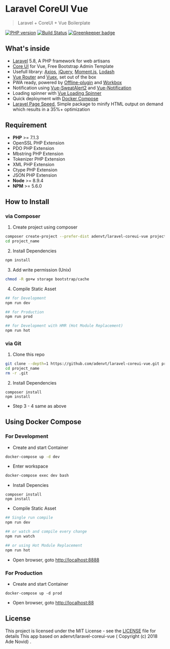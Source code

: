# Laravel CoreUI Vue

> Laravel + CoreUI + Vue Boilerplate

[![PHP version](https://badge.fury.io/ph/adenvt%2Flaravel-coreui-vue.svg)](https://badge.fury.io/ph/adenvt%2Flaravel-coreui-vue)
[![Build Status](https://travis-ci.com/adenvt/laravel-coreui-vue.svg?branch=master)](https://travis-ci.com/adenvt/laravel-coreui-vue) [![Greenkeeper badge](https://badges.greenkeeper.io/adenvt/laravel-coreui-vue.svg)](https://greenkeeper.io/)

## What's inside
* [Laravel][laravel] 5.8, A PHP framework for web artisans
* [Core UI][coreui] for Vue, Free Bootstrap Admin Template
* Usefull library: [Axios][axios], [jQuery][jquery], [Moment.js][moment], [Lodash][lodash]
* [Vue Router][vue-router] and [Vuex][vuex], set out of the box
* PWA ready, powered by [Offline-plugin][offline-plugin] and [Workbox][workbox]
* Notification using [Vue-SweatAlert2][vue-sweatalert2] and [Vue-Notification][vue-notification]
* Loading spinner with [Vue Loading Spinner][vue-loading-spinner]
* Quick deployment with [Docker Compose][docker-compose]
* [Laravel Page Speed][laravel-page-speed], Simple package to minify HTML output on demand which results in a 35%+ optimization

## Requirement
* **PHP** >= 7.1.3
* OpenSSL PHP Extension
* PDO PHP Extension
* Mbstring PHP Extension
* Tokenizer PHP Extension
* XML PHP Extension
* Ctype PHP Extension
* JSON PHP Extension
* **Node** >= 8.9.4
* **NPM** >= 5.6.0

## How to Install
### via Composer
1. Create project using composer
```bash
composer create-project --prefer-dist adenvt/laravel-coreui-vue project_name
cd project_name
```
2. Install Dependencies
```bash
npm install
```
3. Add write permission (Unix)
```bash
chmod -R go+w storage bootstrap/cache
```
4.  Compile Static Asset
```bash
## for Development
npm run dev

## for Production
npm run prod

## for Development with HMR (Hot Module Replacement)
npm run hot
```

### via Git
1. Clone this repo
```bash
git clone --depth=1 https://github.com/adenvt/laravel-coreui-vue.git project_name
cd project_name
rm -r .git
```
2. Install Dependencies
```
composer install
npm install
```
* Step 3 - 4 same as above

## Using Docker Compose

### For Development
* Create and start Container
```bash
docker-compose up -d dev
```

* Enter workspace
```bash
docker-compose exec dev bash
```

* Install Depencies
```
composer install
npm install
```

* Compile Static Asset
```bash
## Single run compile
npm run dev

## or watch and compile every change
npm run watch

## or using Hot Module Replacement
npm run hot
```
* Open browser, goto [http://localhost:8888](link)

### For Production
* Create and start Container
```
docker-compose up -d prod
```

* Open browser, goto [http://localhost:88](link)

## License
This project is licensed under the MIT License - see the [LICENSE](LICENSE) file for details
This app based on adenvt/laravel-coreui-vue ( Copyright (c) 2018 Ade Novid) .

[laravel]: https://laravel.com
[coreui]: https://coreui.io
[axios]: https://github.com/axios/axios
[jquery]: https://jquery.com/
[lodash]: https://lodash.com/
[moment]: https://momentjs.com/
[vue-router]: https://router.vuejs.org/
[vuex]: https://vuex.vuejs.org/
[vue-sweatalert2]: https://github.com/avil13/vue-sweetalert2
[vue-notification]: http://vue-notification.yev.io/
[vue-loading-spinner]: https://nguyenvanduocit.github.io/vue-loading-spinner/
[docker-compose]: https://docs.docker.com/compose/
[offline-plugin]: https://github.com/NekR/offline-plugin
[workbox]: https://developers.google.com/web/tools/workbox/
[laravel-page-speed]: https://github.com/renatomarinho/laravel-page-speed
